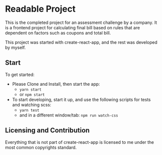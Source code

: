 # Readable Project

This is the completed project for an assessment challenge by a company. It is a frontend project for calculating final bill based on rules that are dependent on factors such as coupons and total bill.

This project was started with create-react-app, and the rest was developed by myself.

## Start
To get started:

* Please Clone and Install, then start the app:
    - `yarn start`
    - or `npm start`
* To start developing, start it up, and use the following scripts for tests and watching scss:
    - `yarn test`
    - and in a different window/tab: `npm run watch-css`

## Licensing and Contribution

Everything that is not part of create-react-app is licensed to me under the most common copyrights standard.
